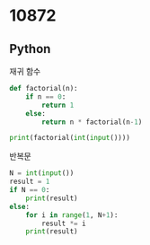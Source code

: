 # 10872

## Python

재귀 함수

```python
def factorial(n):
    if n == 0:
        return 1
    else:
        return n * factorial(n-1)

print(factorial(int(input())))
```

반복문

```python
N = int(input())
result = 1
if N == 0:
    print(result)
else:
    for i in range(1, N+1):
        result *= i
    print(result)
```
